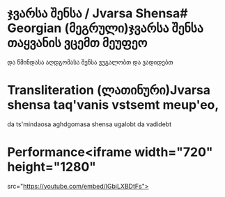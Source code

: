 # ჯვარსა შენსა / Jvarsa Shensa# Georgian (მეგრული)ჯვარსა შენსა თაყვანის ვცემთ მეუფეო
და წმინდასა აღდგომასა შენსა ვუგალობთ
და ვადიდებთ

# Transliteration (ლათინური)Jvarsa shensa taq'vanis vstsemt meup'eo,
da ts'mindaosa aghdgomasa shensa ugalobt
da vadidebt
# Performance<iframe width="720" height="1280"
src="https://youtube.com/embed/lGbiLXBDtFs">
</iframe>